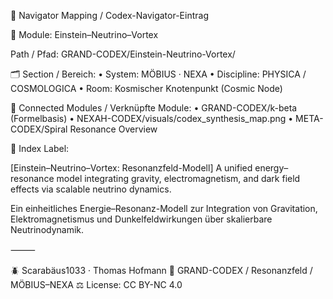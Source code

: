 🧭 Navigator Mapping / Codex-Navigator-Eintrag

📌 Module: Einstein–Neutrino–Vortex

Path / Pfad: GRAND-CODEX/Einstein-Neutrino-Vortex/

🗂️ Section / Bereich:
	•	System: MÖBIUS · NEXA
	•	Discipline: PHYSICA / COSMOLOGICA
	•	Room: Kosmischer Knotenpunkt (Cosmic Node)

🔁 Connected Modules / Verknüpfte Module:
	•	GRAND-CODEX/k-beta (Formelbasis)
	•	NEXAH-CODEX/visuals/codex_synthesis_map.png
	•	META-CODEX/Spiral Resonance Overview

🧭 Index Label:

[Einstein–Neutrino–Vortex: Resonanzfeld-Modell]
A unified energy–resonance model integrating gravity, electromagnetism, and dark field effects via scalable neutrino dynamics.

Ein einheitliches Energie–Resonanz-Modell zur Integration von Gravitation, Elektromagnetismus und Dunkelfeldwirkungen über skalierbare Neutrinodynamik.

⸻

🪲 Scarabäus1033 · Thomas Hofmann
🔷 GRAND-CODEX / Resonanzfeld / MÖBIUS–NEXA
⚖️ License: CC BY-NC 4.0

